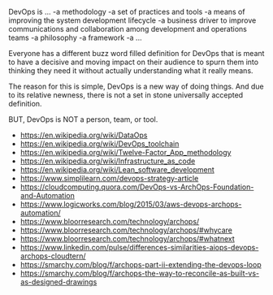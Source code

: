 DevOps is ...
-a methodology
-a set of practices and tools
-a means of improving the system development lifecycle
-a business driver to improve communications and collaboration among development and operations teams
-a philosophy
-a framework
-a ...

Everyone has a different buzz word filled definition for DevOps that is meant to have a decisive and moving impact on their audience to spurn them into thinking they need it without actually understanding what it really means.

The reason for this is simple, DevOps is a new way of doing things. And due to its relative newness, there is not a set in stone universally accepted definition. 

BUT, DevOps is NOT a person, team, or tool.

- https://en.wikipedia.org/wiki/DataOps
- https://en.wikipedia.org/wiki/DevOps_toolchain
- https://en.wikipedia.org/wiki/Twelve-Factor_App_methodology
- https://en.wikipedia.org/wiki/Infrastructure_as_code
- https://en.wikipedia.org/wiki/Lean_software_development
- https://www.simplilearn.com/devops-strategy-article
- https://cloudcomputing.quora.com/DevOps-vs-ArchOps-Foundation-and-Automation
- https://www.logicworks.com/blog/2015/03/aws-devops-archops-automation/
- https://www.bloorresearch.com/technology/archops/
- https://www.bloorresearch.com/technology/archops/#whycare
- https://www.bloorresearch.com/technology/archops/#whatnext
- https://www.linkedin.com/pulse/differences-similarities-aiops-devops-archops-cloudtern/
- https://smarchy.com/blog/f/archops-part-ii-extending-the-devops-loop
- https://smarchy.com/blog/f/archops-the-way-to-reconcile-as-built-vs-as-designed-drawings 
